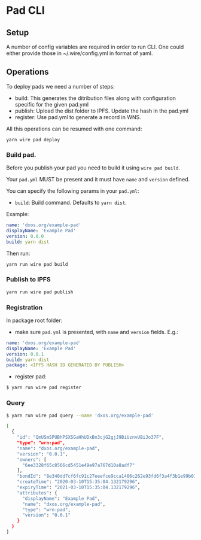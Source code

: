 # Pad CLI

## Setup

A number of config variables are required in order to run CLI. One could either provide those in ~/.wire/config.yml in format of yaml.

## Operations

To deploy pads we need a number of steps:

- build: This generates the ditribution files along with configuration specific for the given pad.yml
- publish: Upload the dist folder to IPFS. Update the hash in the pad.yml
- register: Use pad.yml to generate a record in WNS.

All this operations can be resumed with one command:

```
yarn wire pad deploy
```

### Build pad.

Before you publish your pad you need to build it using `wire pad build`.

Your `pad.yml` MUST be present and it must have `name` and `version` defined.

You can specify the following params in your `pad.yml`:

- `build`: Build command. Defaults to `yarn dist`.

Example:

```yml
name: 'dxos.org/example-pad'
displayName: 'Example Pad'
version: 0.0.0
build: yarn dist
```

Then run:

```bash
yarn run wire pad build

```

### Publish to IPFS

```bash
yarn run wire pad publish
```

### Registration

In package root folder:

- make sure `pad.yml` is presented, with `name` and `version` fields. E.g.:

```yaml
name: 'dxos.org/example-pad'
displayName: 'Example Pad'
version: 0.0.1
build: yarn dist
package: <IPFS HASH ID GENERATED BY PUBLISH>
```

- register pad:

```bash
$ yarn run wire pad register
```

### Query

```bash
$ yarn run wire pad query --name 'dxos.org/example-pad'

[
  {
    "id": "QmUSmSPUBhPSXSGaHhUDxBn3cjG2gjJ9BiUznvUBiJo37F",
    "type": "wrn:pad",
    "name": "dxos.org/example-pad",
    "version": "0.0.1",
    "owners": [
      "6ee3328f65c8566cd5451e49e97a767d10a8adf7"
    ],
    "bondId": "8e340dd7cf6fc91c27eeefce9cca1406c262e93fd6f3a4f3b1e99b01161fcef3",
    "createTime": "2020-03-10T15:35:04.132179296",
    "expiryTime": "2021-03-10T15:35:04.132179296",
    "attributes": {
      "displayName": "Example Pad",
      "name": "dxos.org/example-pad",
      "type": "wrn:pad",
      "version": "0.0.1"
    }
  }
]
```
